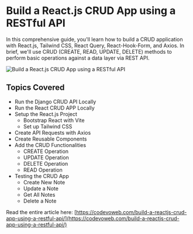 #  Build a React.js CRUD App using a RESTful API

In this comprehensive guide, you'll learn how to build a CRUD application with React.js, Tailwind CSS, React Query, React-Hook-Form, and Axios. In brief, we'll use CRUD (CREATE, READ, UPDATE, DELETE) methods to perform basic operations against a data layer via REST API.

![Build a React.js CRUD App using a RESTful API](https://codevoweb.com/wp-content/uploads/2022/11/Build-a-React.js-CRUD-App-using-a-RESTful-API.webp)

## Topics Covered

- Run the Django CRUD API Locally
- Run the React CRUD APP Locally
- Setup the React.js Project
    - Bootstrap React with Vite
    - Set up Tailwind CSS
- Create API Requests with Axios
- Create Reusable Components
- Add the CRUD Functionalities
    - CREATE Operation
    - UPDATE Operation
    - DELETE Operation
    - READ Operation
- Testing the CRUD App
    - Create New Note
    - Update a Note
    - Get All Notes
    - Delete a Note


Read the entire article here: [https://codevoweb.com/build-a-reactjs-crud-app-using-a-restful-api/](https://codevoweb.com/build-a-reactjs-crud-app-using-a-restful-api/)

